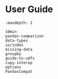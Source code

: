 # User Guide

```{toctree}
:maxdepth: 2

10min
pandas-comparison
data-types
io/index
missing-data
groupby
guide-to-udfs
cupy-interop
options
PandasCompat
```
